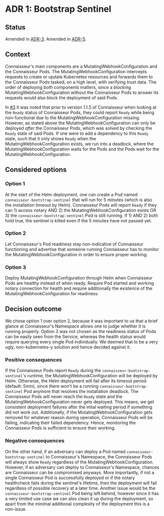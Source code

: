 # ADR 1: Bootstrap Sentinel

## Status

Amended in [ADR-3](ADR-3_multi_notary_config.md).
Amended in [ADR-5](ADR-5_no-more-bootstrap.md).

## Context

Connaisseur's main components are a MutatingWebhookConfiguration and the Connaisseur Pods. The MutatingWebhookConfiguration intercepts requests to create or update Kubernetes resources and forwards them to the Connaisseur Pods tasked, on a high level, with verifying trust data. The order of deploying both components matters, since a blocking MutatingWebhookConfiguration without the Connaisseur Pods to answer its requests would also block the deployment of said Pods.

In [#3](https://github.com/sse-secure-systems/connaisseur/issues/3) it was noted that prior to version 1.1.5 of Connaisseur when looking at the `Ready` status of Connaisseur Pods, they could report `Ready` while being non-functional due to the MutatingWebhookConfiguration missing. However, as stated above the MutatingWebhookConfiguration can only be deployed _after_ the Connaisseur Pods, which was solved by checking the `Ready` state of said Pods. If one were to add a dependency to this `Ready` state, such that it only shows `Ready` when the MutatingWebhookConfiguration exists, we run into a deadlock, where the MutatingWebhookConfiguration waits for the Pods and the Pods wait for the MutatingWebhookConfiguration.

## Considered options

### Option 1

At the start of the Helm deployment, one can create a Pod named `connaisseur-bootstrap-sentinel` that will run for 5 minutes (which is also the installation timeout by Helm). Connaisseur Pods will report `Ready` if they can 1) access notary AND 2) the MutatingWebhookConfiguration exists OR 3) the `connaisseur-bootstrap-sentinel` Pod is still running. If 1)  AND 2) both hold true, the sentinel is killed even if the 5 minutes have not passed yet.

### Option 2

Let Connaisseur's Pod readiness stay non-indicative of Connaisseur functioning and advertise that someone running Connaisseur has to monitor the MutatingWebhookConfiguration in order to ensure proper working.

### Option 3

Deploy MutatingWebhookConfiguration through Helm when Connaisseur Pods are healthy instead of when ready. Require Pod started and working notary connection for health and require additionally the existence of the MutatingWebhookConfiguration for readiness.

## Decision outcome

We chose option 1 over option 2, because it was important to us that a brief glance at Connaisseur's Namespace allows one to judge whether it is running properly. Option 3 was not chosen as the readiness status of Pods can be easily seen from the Service, whereas the health status would require querying every single Pod individually. We deemed that to be a very ugly, non-kubernetes-y solution and hence decided against it.

### Positive consequences

If the Connaisseur Pods report `Ready` during the `connaisseur-bootstrap-sentinel`'s runtime, the MutatingWebhookConfiguration will be deployed by Helm. Otherwise, the Helm deployment will fail after its timeout period (default: 5min), since there won't be a running `connaisseur-bootstrap-sentinel` Pod anymore that resolves the installation deadlock. The Connaisseur Pods will never reach the `Ready` state and the MutatingWebhookConfiguration never gets deployed. This means, we get consistent deployment failures after the inital waiting period if something did not work out. Additionally, if the MutatingWebhookConfiguration gets removed for whatever reason during operation, Connaisseur Pods will be failing, indicating their failed dependency. Hence, monitoring the Connaisseur Pods is sufficient to ensure their working.

### Negative consequences

On the other hand, if an adversary can deploy a Pod named `connaisseur-bootstrap-sentinel` to Connaisseur's Namespace, the Connaisseur Pods will always show `Ready` regardless of the MutatingWebhookConfiguration. However, if an adversary can deploy to Connaisseur's Namespace, chances are Connaisseur can be compromised anyways. More importantly, if not a single Connaisseur Pod is successfully deployed or if the notary healthcheck fails during the sentinel's lifetime, then the deployment will fail regardless of possible recovery at a later time. Another issue would be the `connaisseur-bootstrap-sentinel` Pod being left behind, however since it has a very limited use case we can also clean it up during the deployment, so apart from the minimal additional complexity of the deployment this is a non-issue.
